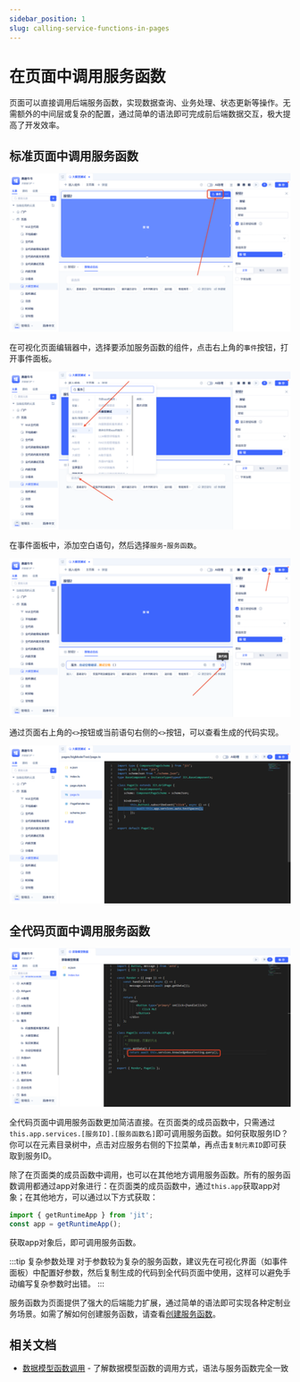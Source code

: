 ```yaml
---
sidebar_position: 1
slug: calling-service-functions-in-pages
---
```


# 在页面中调用服务函数

页面可以直接调用后端服务函数，实现数据查询、业务处理、状态更新等操作。无需额外的中间层或复杂的配置，通过简单的语法即可完成前后端数据交互，极大提高了开发效率。

## 标准页面中调用服务函数

![事件面板](./img/event-panel.png)

在可视化页面编辑器中，选择要添加服务函数的组件，点击右上角的`事件`按钮，打开事件面板。

![选择服务函数](./img/choose-services.png)

在事件面板中，添加空白语句，然后选择`服务`-`服务函数`。

![代码视图](./img/code-view.png)

通过页面右上角的`<>`按钮或当前语句右侧的`<>`按钮，可以查看生成的代码实现。

![代码视图](./img/code-line.png)

## 全代码页面中调用服务函数

![代码视图](./img/full-code.png)

全代码页面中调用服务函数更加简洁直接。在页面类的成员函数中，只需通过`this.app.services.[服务ID].[服务函数名]`即可调用服务函数。如何获取服务ID？你可以在元素目录树中，点击对应服务右侧的下拉菜单，再点击`复制元素ID`即可获取到服务ID。

除了在页面类的成员函数中调用，也可以在其他地方调用服务函数。所有的服务函数调用都通过app对象进行：在页面类的成员函数中，通过`this.app`获取app对象；在其他地方，可以通过以下方式获取：

```typescript
import { getRuntimeApp } from 'jit';
const app = getRuntimeApp();

```
获取app对象后，即可调用服务函数。

:::tip 复杂参数处理
对于参数较为复杂的服务函数，建议先在可视化界面（如事件面板）中配置好参数，然后复制生成的代码到全代码页面中使用，这样可以避免手动编写复杂参数时出错。
:::

服务函数为页面提供了强大的后端能力扩展，通过简单的语法即可实现各种定制业务场景。如需了解如何创建服务函数，请查看[创建服务函数](../business-logic-development/creating-service-elements.md)。

## 相关文档

- [数据模型函数调用](./calling-data-model-functions-in-pages) - 了解数据模型函数的调用方式，语法与服务函数完全一致
